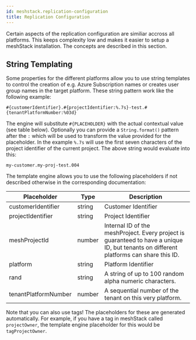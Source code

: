 ```yaml
---
id: meshstack.replication-configuration
title: Replication Configuration
---
```


Certain aspects of the replication configuration are similiar accross all platforms. This keeps complexity low and makes it easier to setup a meshStack installation. The concepts are described in this section.

## String Templating

Some properties for the different platforms allow you to use string templates to control the creation of e.g. Azure Subscription names or creates user group names in the target platform.
These string pattern work like the following example:

```text
#{customerIdentifier}.#{projectIdentifier:%.7s}-test.#{tenantPlatformNumber:%03d}
```

The engine will substitute `#{PLACEHOLDER}` with the actual contextual value (see table below). Optionally you can provide a `String.format()` pattern after the `:` which will be used to transform the value provided for the placeholder. In the example `%.7s` will use the first seven characters of the project identifier of the current project. The above string would evaluate into this:

```text
my-customer.my-proj-test.004
```

The template engine allows you to use the following placeholders if not described otherwise in the corresponding documentation:

| Placeholder          | Type   | Description                                                                                                                            |
| -------------------- | ------ | -------------------------------------------------------------------------------------------------------------------------------------- |
| customerIdentifier   | string | Customer Identifier                                                                                                                    |
| projectIdentifier    | string | Project Identifier                                                                                                                     |
| meshProjectId        | number | Internal ID of the meshProject. Every project is guaranteed to have a unique ID, but tenants on different platforms can share this ID. |
| platform             | string | Platform Identifier                                                                                                                   |
| rand                 | string | A string of up to 100 random alpha numeric characters.                                                                                 |
| tenantPlatformNumber | number | A sequential number of the tenant on this very platform.                                                                               |

Note that you can also use tags! The placeholders for these are generated automatically. For example, if you have a tag
in meshStack called `projectOwner`, the template engine placeholder for this would be `tagProjectOwner`.
